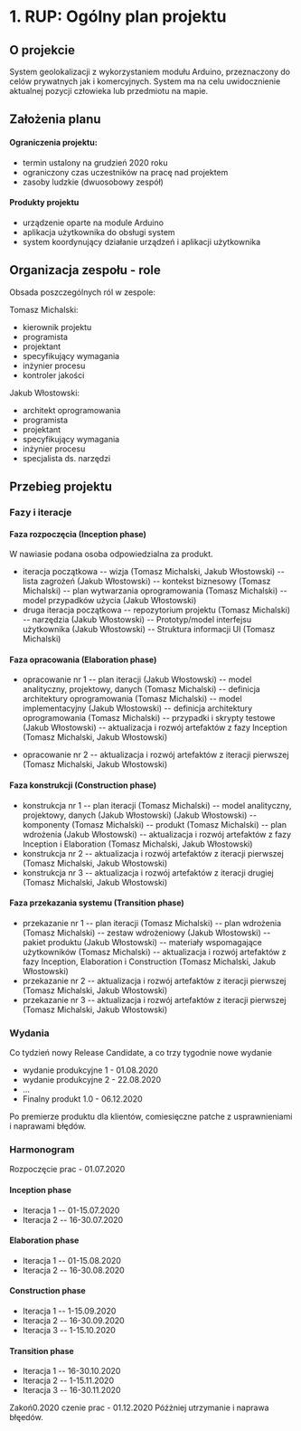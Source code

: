 # 1. RUP: Ogólny plan projektu

## O projekcie

System geolokalizacji z wykorzystaniem modułu Arduino, przeznaczony do celów prywatnych jak i komercyjnych. System ma na celu uwidocznienie aktualnej pozycji człowieka lub przedmiotu na mapie.

## Założenia planu

#### Ograniczenia projektu: 
- termin ustalony na grudzień 2020 roku
- ograniczony czas uczestników na pracę nad projektem
- zasoby ludzkie (dwuosobowy zespół)
#### Produkty projektu
- urządzenie oparte na module Arduino
- aplikacja użytkownika do obsługi system
- system koordynujący działanie urządzeń i aplikacji użytkownika

## Organizacja zespołu - role

Obsada poszczególnych ról w zespole:

Tomasz Michalski:
- kierownik projektu
- programista
- projektant
- specyfikujący wymagania
- inżynier procesu
- kontroler jakości

Jakub Włostowski:
- architekt oprogramowania
- programista
- projektant
- specyfikujący wymagania
- inżynier procesu
- specjalista ds. narzędzi 

## Przebieg projektu
### Fazy i iteracje
#### Faza rozpoczęcia (Inception phase)
W nawiasie podana osoba odpowiedzialna za produkt.

- iteracja początkowa
-- wizja (Tomasz Michalski, Jakub Włostowski)
-- lista zagrożeń (Jakub Włostowski)
 -- kontekst biznesowy (Tomasz Michalski)
 -- plan wytwarzania oprogramowania (Tomasz Michalski)
 -- model przypadków użycia (Jakub Włostowski)
- druga iteracja początkowa
-- repozytorium projektu (Tomasz Michalski)
 -- narzędzia (Jakub Włostowski)
-- Prototyp/model interfejsu użytkownika (Jakub Włostowski)
-- Struktura informacji UI (Tomasz Michalski)
#### Faza opracowania (Elaboration phase)
- opracowanie nr 1
 -- plan iteracji (Jakub Włostowski)
  -- model analityczny, projektowy, danych (Tomasz Michalski)
 -- definicja architektury oprogramowania (Tomasz Michalski)
  -- model implementacyjny  (Jakub Włostowski)
  -- definicja architektury oprogramowania (Tomasz Michalski)
    -- przypadki i skrypty testowe (Jakub Włostowski)
 -- aktualizacja i rozwój artefaktów z fazy Inception (Tomasz Michalski, Jakub Włostowski)

- opracowanie nr 2
 -- aktualizacja i rozwój artefaktów z iteracji pierwszej (Tomasz Michalski, Jakub Włostowski)


#### Faza konstrukcji (Construction phase)
- konstrukcja nr 1
 -- plan iteracji (Tomasz Michalski)
  -- model analityczny, projektowy, danych (Jakub Włostowski)
 (Jakub Włostowski)
 -- komponenty (Tomasz Michalski)
 -- produkt (Tomasz Michalski)
 -- plan wdrożenia (Jakub Włostowski)
-- aktualizacja i rozwój artefaktów z fazy Inception i Elaboration (Tomasz Michalski, Jakub Włostowski)
- konstrukcja nr 2
 -- aktualizacja i rozwój artefaktów z iteracji pierwszej (Tomasz Michalski, Jakub Włostowski)
- konstrukcja nr 3
-- aktualizacja i rozwój artefaktów z iteracji drugiej (Tomasz Michalski, Jakub Włostowski)

#### Faza przekazania systemu (Transition phase)
- przekazanie nr 1
 -- plan iteracji
 (Tomasz Michalski)
 -- plan wdrożenia (Tomasz Michalski)
 -- zestaw wdrożeniowy (Jakub Włostowski)
 -- pakiet produktu (Jakub Włostowski)
 -- materiały wspomagające użytkowników (Tomasz Michalski)
 -- aktualizacja i rozwój artefaktów z fazy Inception, Elaboration i Construction (Tomasz Michalski, Jakub Włostowski)
- przekazanie nr 2
 -- aktualizacja i rozwój artefaktów z iteracji pierwszej (Tomasz Michalski, Jakub Włostowski)
- przekazanie nr 3
 -- aktualizacja i rozwój artefaktów z iteracji pierwszej (Tomasz Michalski, Jakub Włostowski)
### Wydania
 Co tydzień nowy Release Candidate, a co trzy tygodnie nowe  wydanie 
 - wydanie produkcyjne 1 - 01.08.2020
- wydanie produkcyjne 2 - 22.08.2020
- ...
- Finalny produkt 1.0 - 06.12.2020

Po premierze produktu dla klientów, comiesięczne patche z usprawnieniami i naprawami błędów.
 
### Harmonogram
Rozpoczęcie prac - 01.07.2020
#### Inception phase 
- Iteracja 1 -- 01-15.07.2020
- Iteracja 2 -- 16-30.07.2020
#### Elaboration phase
- Iteracja 1 -- 01-15.08.2020
- Iteracja 2 -- 16-30.08.2020
#### Construction phase
- Iteracja 1 -- 1-15.09.2020
- Iteracja 2 -- 16-30.09.2020
- Iteracja 3 -- 1-15.10.2020
#### Transition phase
- Iteracja 1 -- 16-30.10.2020
- Iteracja 2 -- 1-15.11.2020
- Iteracja 3 -- 16-30.11.2020

Zakoń0.2020
 czenie prac - 01.12.2020
Późżniej utrzymanie i naprawa błęedów.
<!--stackedit_data:
eyJoaXN0b3J5IjpbMTU3ODE0Njc4MSwxNzQwNTA1NDMsLTE3NT
E2MjM3NTMsMTAyNTM3Njg1NSwtNjQ1MzE1MTc2LDE4MTYxNzgy
MDUsLTE4MDA4OTEyMDAsMTMzMzI4NTM1MSwxNDEwNTg3NzI0LD
E5NzIwMjA3MDYsMTI2NDg2OTg0LC0xMDQwNjczODk3LC0yMDM2
NzUwNTY2LC0yMzAwNDA2MDQsLTE5MDEyODM1MjEsNDA4NzM1OD
U0LC0xMjAxOTAyNjYxLC0xMDQ1NTQ0MTY3LC01Mzc3MTQ4OTAs
LTI1MTU0MDg5MV19
-->